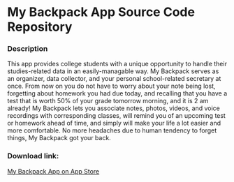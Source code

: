 # My Backpack App Source Code Repository

### Description
This app provides college students with a unique opportunity to handle their studies-related data in an easily-managable way. My Backpack serves as an organizer, data collector, and your personal school-related secretary at once. From now on you do not have to worry about your note being lost, forgetting about homework you had due today, and recalling that you have a test that is worth 50% of your grade tomorrow morning, and it is 2 am already! My Backpack lets you associate notes, photos, videos, and voice recordings with corresponding classes, will remind you of an upcoming test or homework ahead of time, and simply will make your life a lot easier and more comfortable. No more headaches due to human tendency to forget things, My Backpack got your back.

### Download link:
[My Backpack App on App Store](https://itunes.apple.com/us/app/my-backpack-app/id1248919407?mt=8)
